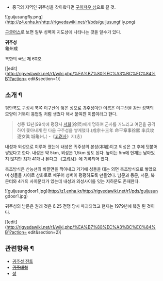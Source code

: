   * 중국의 지역인 귀주성을 찾아왔다면 [구이저우 성](%EA%B5%AC%EC%9D%B4%EC%A0%80%EC%9A%B0%20%EC%84%B1.md)으로 갈 것.  

![guijusungfly.png](http://z4.enha.kr/http://rigvedawiki.net/r1/pds/guijusungf
ly.png)

[구글어스](http://goo.gl/maps/cXYH7)로 보면 일부 성벽이 지도상에 나타나는 것을 알수가 있다.

  
**귀주성**  
龜州成

북한의 국보 제 60호.

[[edit](http://rigvedawiki.net/r1/wiki.php/%EA%B7%80%EC%A3%BC%EC%84%B1?action=
edit&section=1)]

## 소개 ¶

평안북도 구성시 북쪽 이구산에 쌓은 성으로 귀주성이란 이름은 이구산을 감싼 성벽의 모양이 거북이 등껍질 처럼 생겼다 해서 붙여진 이름이라고
한다.

  

> 성종 13년(994)에 평장사 [서희](%EC%84%9C%ED%9D%AC.md)(徐熙)에게 명하여 군사를 거느리고 여진을 공격하여
쫓아내게 한 다음 구주성을 쌓게했다.(成宗十三年 命平章事徐熙 率兵攻逐女眞 城龜州。)
-《[고려사](%EA%B3%A0%EB%A0%A4%EC%82%AC.md)》지(志)

  
내성과 외성으로 이루어 졌는데 내성은 귀주성의 본성(本城)이고 외성은 그 후에 덧붙어 쌓았다고 한다. 내성은 약 5km, 외성은 1,5km
정도 된다. 높이는 5m에 현재는 남아있지 않지만 [치](%EC%B9%98.md)가 41개나 된다고
《[고려사](%EA%B3%A0%EB%A0%A4%EC%82%AC.md)》에 기록되어 있다.

  

축조방식은 산능선의 바깥면을 깍아내고 거기에 성돌을 대는 외면 축조방식으로 쌓았으며 성돌들 사이로 삼화토로 메꾸어 성벽이 평평하도록
만들었다. 남문과 동문, 서문, 북문터와 4개의 사이문터가 있는데 내성과 외성사이를 잇는 지하문도 존재한다.

  

![guijusungdoor1.jpg](http://z1.enha.kr/http://rigvedawiki.net/r1/pds/guijusun
gdoor1.jpg)

  
귀주성의 남문은 원래 것은 6.25 전쟁 당시 파괴되었고 현재는 1979년에 복원 된 것이다.

[[edit](http://rigvedawiki.net/r1/wiki.php/%EA%B7%80%EC%A3%BC%EC%84%B1?action=
edit&section=2)]

## 관련항목 ¶

  * [귀주성 전투](%EA%B7%80%EC%A3%BC%EC%84%B1%20%EC%A0%84%ED%88%AC.md)
  * <del>[귀주대첩](%EA%B7%80%EC%A3%BC%EB%8C%80%EC%B2%A9.md)</del>
  * [성](%EC%84%B1.md)

